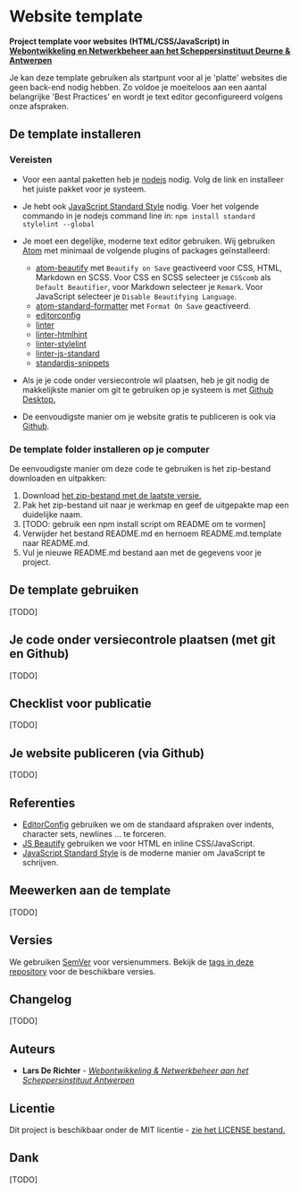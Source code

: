 # Website template

**Project template voor websites (HTML/CSS/JavaScript) in [Webontwikkeling en Netwerkbeheer aan het Scheppersinstituut Deurne & Antwerpen](http://7wn.be/)**

Je kan deze template gebruiken als startpunt voor al je 'platte' websites die geen back-end nodig hebben. Zo voldoe je moeiteloos aan een aantal belangrijke 'Best Practices' en wordt je text editor geconfigureerd volgens onze afspraken.

## De template installeren

### Vereisten

-   Voor een aantal paketten heb je [nodejs](https://nodejs.org/) nodig. Volg de link en installeer het juiste pakket voor je systeem.
-   Je hebt ook [JavaScript Standard Style](https://standardjs.com/index.html#install) nodig. Voer het volgende commando in je nodejs command line in: `npm install standard stylelint --global`

-   Je moet een degelijke, moderne text editor gebruiken. Wij gebruiken [Atom](https://atom.io/) met minimaal de volgende plugins of packages geïnstalleerd:
    -   [atom-beautify](https://atom.io/packages/atom-beautify) met `Beautify on Save` geactiveerd voor CSS, HTML, Markdown en SCSS. Voor CSS en SCSS selecteer je `CSScomb` als `Default Beautifier`, voor  Markdown selecteer je `Remark`. Voor JavaScript selecteer je `Disable Beautifying Language`.
    -   [atom-standard-formatter](https://atom.io/packages/standard-formatter) met `Format On Save` geactiveerd.
    -   [editorconfig](https://atom.io/packages/editorconfig)
    -   [linter](https://atom.io/packages/linter)
    -   [linter-htmlhint](https://atom.io/packages/linter)
    -   [linter-stylelint](https://atom.io/packages/linter-stylelint)
    -   [linter-js-standard](https://atom.io/packages/linter-js-standard)
    -   [standardjs-snippets](https://atom.io/packages/standardjs-snippets)
-   Als je je code onder versiecontrole wil plaatsen, heb je git nodig de makkelijkste manier om git te gebruiken op je systeem is met [Github Desktop.](https://desktop.github.com/)
-   De eenvoudigste manier om je website gratis te publiceren is ook via [Github](http://github.com).

### De template folder installeren op je computer

De eenvoudigste manier om deze code te gebruiken is het zip-bestand downloaden en uitpakken:

1.  Download [het zip-bestand met de laatste versie.](https://github.com/7-WN/website-template/archive/master.zip)
2.  Pak het zip-bestand uit naar je werkmap en geef de uitgepakte map een duidelijke naam.
3.  [TODO: gebruik een npm install script om README om te vormen]
4.  Verwijder het bestand README.md en hernoem README.md.template naar README.md.
5.  Vul je nieuwe README.md bestand aan met de gegevens voor je project.

## De template gebruiken

[TODO]

## Je code onder versiecontrole plaatsen (met git en Github)

[TODO]

## Checklist voor publicatie

[TODO]

## Je website publiceren (via Github)

[TODO]

## Referenties

-   [EditorConfig](http://editorconfig.org/) gebruiken we om de standaard afspraken over indents, character sets, newlines … te forceren.
-   [JS Beautify](https://github.com/beautify-web/js-beautify) gebruiken we voor HTML en inline CSS/JavaScript.
-   [JavaScript Standard Style](https://standardjs.com/) is de moderne manier om JavaScript te schrijven.

## Meewerken aan de template

[TODO]

## Versies

We gebruiken [SemVer](http://semver.org/) voor versienummers. Bekijk de [tags in deze repository](https://github.com/7-WN/website-template/tags) voor de beschikbare versies.

## Changelog

[TODO]

## Auteurs

-   **Lars De Richter** - _[Webontwikkeling & Netwerkbeheer aan het Scheppersinstituut Antwerpen](http://7wn.be/)_

## Licentie

Dit project is beschikbaar onder de MIT licentie - [zie het LICENSE bestand.](LICENSE)

## Dank

[TODO]
